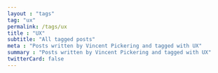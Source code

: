 ```yaml
---
layout : "tags"
tag: "ux"
permalink: /tags/ux
title : "UX"
subtitle: "All tagged posts"
meta : "Posts written by Vincent Pickering and tagged with UX"
summary : "Posts written by Vincent Pickering and tagged with UX"
twitterCard: false
---
```

